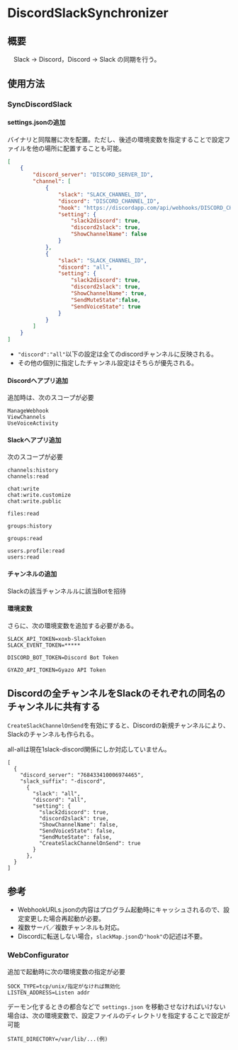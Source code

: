 # DiscordSlackSynchronizer
## 概要
　Slack → Discord，Discord → Slack の同期を行う。

## 使用方法
### SyncDiscordSlack
#### settings.jsonの追加

バイナリと同階層に次を配置。ただし、後述の環境変数を指定することで設定ファイルを他の場所に配置することも可能。

```json
[
    {
        "discord_server": "DISCORD_SERVER_ID",
        "channel": [
            {
                "slack": "SLACK_CHANNEL_ID",
                "discord": "DISCORD_CHANNEL_ID",
                "hook": "https://discordapp.com/api/webhooks/DISCORD_CHANNEL_HOOK_URL",
                "setting": {
                    "slack2discord": true,
                    "discord2slack": true,
                    "ShowChannelName": false
                }
            },
            {
                "slack": "SLACK_CHANNEL_ID",
                "discord": "all",
                "setting": {
                    "slack2discord": true,
                    "discord2slack": true,
                    "ShowChannelName": true,
                    "SendMuteState":false,
                    "SendVoiceState": true
                }
            }
        ]
    }
]
```

- `"discord":"all"`以下の設定は全てのdiscordチャンネルに反映される。
- その他の個別に指定したチャンネル設定はそちらが優先される。

#### Discordへアプリ追加
追加時は、次のスコープが必要

```
ManageWebhook
ViewChannels
UseVoiceActivity
```
#### Slackへアプリ追加
次のスコープが必要

```
channels:history
channels:read

chat:write
chat:write.customize
chat:write.public

files:read

groups:history

groups:read

users.profile:read
users:read
```

#### チャンネルの追加

Slackの該当チャンネルルに該当Botを招待

#### 環境変数

さらに、次の環境変数を追加する必要がある。

```
SLACK_API_TOKEN=xoxb-SlackToken
SLACK_EVENT_TOKEN=*****

DISCORD_BOT_TOKEN=Discord Bot Token

GYAZO_API_TOKEN=Gyazo API Token
```

## Discordの全チャンネルをSlackのそれぞれの同名のチャンネルに共有する
`CreateSlackChannelOnSend`を有効にすると、Discordの新規チャンネルにより、Slackのチャンネルも作られる。

all-allは現在1slack-discord関係にしか対応していません。
```
[
  {
    "discord_server": "768433410006974465",
    "slack_suffix": "-discord",
      {
        "slack": "all",
        "discord": "all",
        "setting": {
          "slack2discord": true,
          "discord2slack": true,
          "ShowChannelName": false,
          "SendVoiceState": false,
          "SendMuteState": false,
          "CreateSlackChannelOnSend": true
        }
      },
  }
]
```

## 参考
- WebhookURLs.jsonの内容はプログラム起動時にキャッシュされるので、設定変更した場合再起動が必要。
- 複数サーバ／複数チャンネルも対応。
- Discordに転送しない場合，`slackMap.json`の`"hook"`の記述は不要。

### WebConfigurator

追加で起動時に次の環境変数の指定が必要

```
SOCK_TYPE=tcp/unix/指定がなければ無効化
LISTEN_ADDRESS=Listen addr
```

デーモン化するときの都合などで
`settings.json`
を移動させなければいけない場合は、次の環境変数で、設定ファイルのディレクトリを指定することで設定が可能

```
STATE_DIRECTORY=/var/lib/...(例)
```

